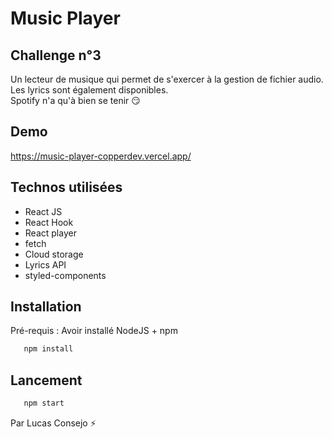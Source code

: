 # Music Player

## Challenge n°3
Un lecteur de musique qui permet de s'exercer à la gestion de fichier audio.  
Les lyrics sont également disponibles.  
Spotify n'a qu'à bien se tenir 😏

## Demo
https://music-player-copperdev.vercel.app/

## Technos utilisées 

- React JS
- React Hook
- React player
- fetch
- Cloud storage
- Lyrics API
- styled-components

## Installation
Pré-requis : Avoir installé NodeJS + npm
```bash
   npm install
```

## Lancement 
```bash
   npm start
```

Par Lucas Consejo ⚡
